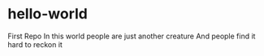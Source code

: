 # hello-world
First Repo
In this world people are just another creature
And people find it hard to reckon it
